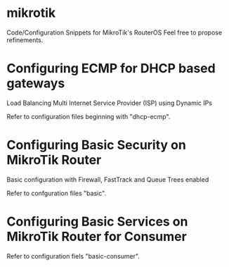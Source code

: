 # mikrotik
Code/Configuration Snippets for MikroTik's RouterOS
Feel free to propose refinements.

# Configuring ECMP for DHCP based gateways
Load Balancing Multi Internet Service Provider (ISP) using Dynamic IPs

Refer to configuration files beginning with "dhcp-ecmp".

# Configuring Basic Security on MikroTik Router
Basic configuration with Firewall, FastTrack and Queue Trees enabled

Refer to confguration files "basic".

# Configuring Basic Services on MikroTik Router for Consumer
Refer to configuration fiels "basic-consumer".
